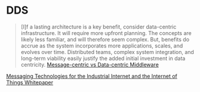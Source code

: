 # DDS
> [I]f a lasting architecture is a key benefit, consider data-centric infrastructure. It will require more upfront planning. The concepts are likely less familiar, and will therefore seem complex. But, benefits do accrue as the system incorporates more applications, scales, and evolves over time. Distributed teams, complex system integration, and long-term viability easily justify the added initial investment in data centricity.
[Message-centric vs Data-centric Middleware](http://electronicdesign.com/embedded/whats-difference-between-message-centric-and-data-centric-middleware)


[Messaging Technologies for the Industrial Internet and the Internet of Things Whitepaper](http://www.prismtech.com/download-documents/1561)
